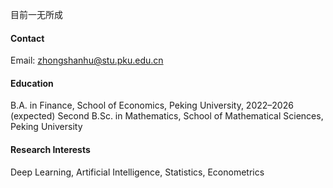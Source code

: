 目前一无所成

#### Contact

Email: zhongshanhu@stu.pku.edu.cn

#### Education

B.A. in Finance, School of Economics, Peking University, 2022–2026 (expected)
Second B.Sc. in Mathematics, School of Mathematical Sciences, Peking University

#### Research Interests

Deep Learning, Artificial Intelligence, Statistics, Econometrics
